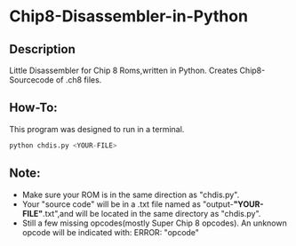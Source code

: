 # Chip8-Disassembler-in-Python

## Description
Little Disassembler for Chip 8 Roms,written in Python.
Creates Chip8-Sourcecode of .ch8 files.


## How-To:
This program was designed to run in a terminal.
 ```python 
 python chdis.py <YOUR-FILE>
 ```

## Note:
+ Make sure your ROM is in the same direction as "chdis.py".
+ Your "source code" will be in a .txt file named as "output-**"YOUR-FILE"**.txt",and will be located in the same directory as "chdis.py".
+ Still a few missing opcodes(mostly Super Chip 8 opcodes). An unknown opcode will be indicated with:  ERROR: "opcode"


